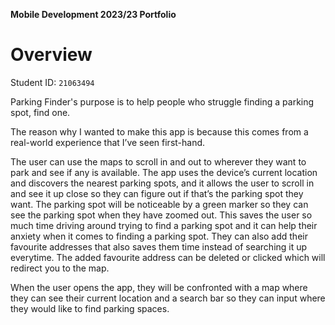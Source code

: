 **Mobile Development 2023/23 Portfolio**
# Overview

Student ID: `21063494`

Parking Finder's purpose is to help people who struggle finding a parking spot, find one.

The reason why I wanted to make this app is because this comes from a real-world experience that I’ve seen first-hand.

The user can use the maps to scroll in and out to wherever they want to park and see if any is available. The app uses the device’s current location and discovers the nearest parking spots, and it allows the user to scroll in and see it up close so they can figure out if that’s the parking spot they want. The parking spot will be noticeable by a green marker so they can see the parking spot when they have zoomed out. This saves the user so much time driving around trying to find a parking spot and it can help their anxiety when it comes to finding a parking spot. They can also add their favourite addresses that also saves them time instead of searching it up everytime. The added favourite address can be deleted or clicked which will redirect you to the map.

When the user opens the app, they will be confronted with a map where they can see their current location and a search bar so they can input where they would like to find parking spaces.
